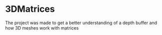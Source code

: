 # 3DMatrices
 The project was made to get a better understanding of a depth buffer and how 3D meshes work with matrices
